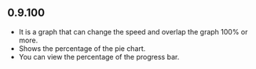 ## 0.9.100

* It is a graph that can change the speed and overlap the graph 100% or more.
* Shows the percentage of the pie chart.
* You can view the percentage of the progress bar.
